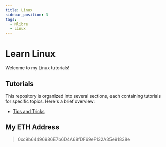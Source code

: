 ```yaml
---
title: Linux
sidebar_position: 3
tags:
  - Mlibre
  - Linux
---
```


# Learn Linux

Welcome to my Linux tutorials!

## Tutorials

This repository is organized into several sections, each containing tutorials for specific topics. Here's a brief overview:

* [Tips and Tricks](./Tips%20and%20Tricks.md)

## My ETH Address

> 0xc9b64496986E7b6D4A68fDF69eF132A35e91838e
